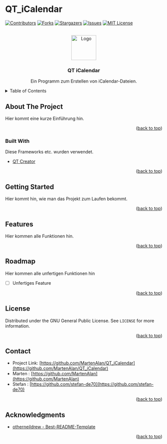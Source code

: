# QT_iCalendar

<div id="top"></div>


[![Contributors][contributors-shield]][contributors-url]
[![Forks][forks-shield]][forks-url]
[![Stargazers][stars-shield]][stars-url]
[![Issues][issues-shield]][issues-url]
[![MIT License][license-shield]][license-url]

<br />
<div align="center">
  <a href="https://github.com/MartenAlan/QT_iCalendar">
    <img src="https://user-images.githubusercontent.com/69800773/151324755-9a54488c-0b88-4b96-9792-c045654975dc.svg" alt="Logo" width="80" height="80">
  </a>

  <h3 align="center">QT iCalendar</h3>

  <p align="center">
    Ein Programm zum Erstellen von iCalendar-Dateien.
    <br />
  </p>
</div>


<!-- TABLE OF CONTENTS -->
<details>
  <summary>Table of Contents</summary>
  <ol>
    <li>
      <a href="#about-the-project">About The Project</a>
      <ul>
        <li><a href="#built-with">Built With</a></li>
      </ul>
    </li>
    <li>
      <a href="#getting-started">Getting Started</a>
    </li>
    <li><a href="#features">Features</a></li>
    <li><a href="#roadmap">Roadmap</a></li>
    <li><a href="#license">License</a></li>
    <li><a href="#acknowledgments">Acknowledgments</a></li>
  </ol>
</details>



<!-- ABOUT THE PROJECT -->
## About The Project

Hier kommt eine kurze Einführung hin.

<p align="right">(<a href="#top">back to top</a>)</p>



### Built With

Diese Frameworks etc. wurden verwendet.

* [QT Creator](https://www.qt.io/product/development-tools)

<p align="right">(<a href="#top">back to top</a>)</p>



<!-- GETTING STARTED -->
## Getting Started

Hier kommt hin, wie man das Projekt zum Laufen bekommt.


<p align="right">(<a href="#top">back to top</a>)</p>



<!-- USAGE EXAMPLES -->
## Features

Hier kommen alle Funktionen hin.

<p align="right">(<a href="#top">back to top</a>)</p>



<!-- ROADMAP -->
## Roadmap

Hier kommen alle unfertigen Funktionen hin

- [ ] Unfertiges Feature


<p align="right">(<a href="#top">back to top</a>)</p>





<!-- LICENSE -->
## License

Distributed under the GNU General Public License. See `LICENSE` for more information.

<p align="right">(<a href="#top">back to top</a>)</p>



<!-- CONTACT -->
## Contact

* Project Link: [https://github.com/MartenAlan/QT_iCalendar](https://github.com/MartenAlan/QT_iCalendar)
* Marten : [https://github.com/MartenAlan](https://github.com/MartenAlan)
* Stefan : [https://github.com/stefan-de70](https://github.com/stefan-de70)

<p align="right">(<a href="#top">back to top</a>)</p>



<!-- ACKNOWLEDGMENTS -->
## Acknowledgments

* [otherneildrew - Best-README-Template](https://github.com/othneildrew/Best-README-Template)

<p align="right">(<a href="#top">back to top</a>)</p>

 

<!-- MARKDOWN LINKS & IMAGES -->
<!-- https://www.markdownguide.org/basic-syntax/#reference-style-links -->
[contributors-shield]: https://img.shields.io/github/contributors/MartenAlan/QT_iCalendar.svg?style=for-the-badge
[contributors-url]: https://github.com/MartenAlan/QT_iCalendar/graphs/contributors
[forks-shield]: https://img.shields.io/github/forks/MartenAlan/QT_iCalendar.svg?style=for-the-badge
[forks-url]: https://github.com/MartenAlan/QT_iCalendar/network/members
[stars-shield]: https://img.shields.io/github/stars/MartenAlan/QT_iCalendar.svg?style=for-the-badge
[stars-url]: https://github.com/MartenAlan/QT_iCalendar/stargazers
[issues-shield]: https://img.shields.io/github/issues/MartenAlan/QT_iCalendar?style=for-the-badge
[issues-url]: https://github.com/MartenAlan/QT_iCalendar/issues
[license-shield]: https://img.shields.io/github/license/MartenAlan/QT_iCalendar.svg?style=for-the-badge
[license-url]: https://github.com/MartenAlan/QT_iCalendar/blob/main/LICENSE
